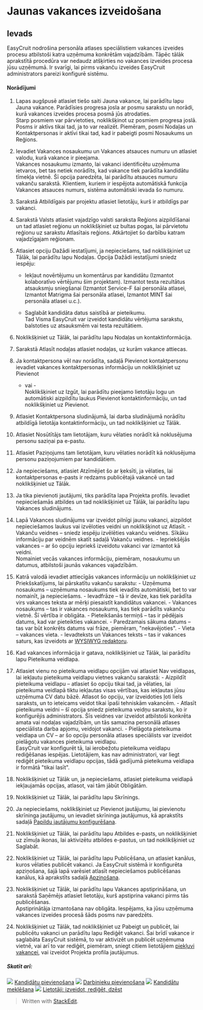 # Jaunas vakances izveidošana

## Ievads

EasyCruit nodrošina personāla atlases speciālistiem vakances izveides procesu atbilstoši katra uzņēmuma konkrētām vajadzībām. Tāpēc tālāk aprakstītā procedūra var nedaudz atšķirties no vakances izveides procesa jūsu uzņēmumā. Ir svarīgi, lai pirms vakanču izveides EasyCruit administrators pareizi konfigurē sistēmu.

#### Norādījumi

1.  Lapas augšpusē atlasiet tiešo saiti  Jauna vakance, lai parādītu lapu Jauna vakance. Parādīsies progresa josla ar posmu sarakstu un norādi, kurā vakances izveides procesa posmā jūs atrodaties.  
    Starp posmiem var pārvietoties, noklikšķinot uz posmiem progresa joslā. Posms ir aktīvs tikai tad, ja to var realizēt. Piemēram, posmi  Nodaļas un Kontaktpersonas  ir aktīvi tikai tad, kad ir pabeigti posmi  Nosaukums  un Reģions.
2.  Ievadiet  Vakances nosaukumu  un  Vakances atsauces numuru  un atlasiet valodu, kurā vakance ir pieejama.  
    Vakances nosaukumu  izmanto, lai vakanci identificētu uzņēmuma ietvaros, bet tas netiek norādīts, kad vakance tiek parādīta kandidātu tīmekļa vietnē. Šī opcija paredzēta, lai parādītu atsauces numuru vakanču sarakstā. Klientiem, kuriem ir iespējota automātiskā funkcija  Vakances atsauces numurs, sistēma automātiski ievada šo numuru.
3.  Sarakstā  Atbildīgais par projektu  atlasiet lietotāju, kurš ir atbildīgs par vakanci.
4.  Sarakstā  Valsts  atlasiet vajadzīgo valsti saraksta Reģions aizpildīšanai un tad atlasiet reģionu un noklikšķiniet uz bultas pogas, lai pārvietotu reģionu uz sarakstu  Atlasītais reģions. Atkārtojiet šo darbību katram vajadzīgajam reģionam.
5.  Atlasiet opciju  Dažādi iestatījumi, ja nepieciešams, tad noklikšķiniet uz  Tālāk, lai parādītu lapu  Nodaļas. Opcija  Dažādi iestatījumi  sniedz iespēju:
    -   Iekļaut novērtējumu un komentārus par kandidātu (Izmantot kolaboratīvo vērtējumu šim projektam).
    Izmantot testa rezultātus atsauksmju sniegšanai (Izmantot Service-F šai personāla atlasei,  Izmantot Matrigma šai personāla atlasei,  Izmantot MINT šai personāla atlasei  u.c.).
    
    -   Saglabāt kandidāta datus saistībā ar pieteikumu.  
        Tad Visma EasyCruit var izveidot kandidātu vērtējuma sarakstu, balstoties uz atsauksmēm vai testa rezultātiem.  
        
6.  Noklikšķiniet uz  Tālāk, lai parādītu lapu  Nodaļas un kontaktinformācija.
7.  Sarakstā  Atlasīt nodaļas  atlasiet nodaļas, uz kurām vakance attiecas.
8.  Ja kontaktpersona vēl nav norādīta, sadaļā Pievienot kontaktpersonu ievadiet vakances kontaktpersonas informāciju un noklikšķiniet uz  Pievienot  
    - vai -  
    Noklikšķiniet uz  Izgūt, lai parādītu pieejamo lietotāju logu un automātiski aizpildītu laukus  Pievienot kontaktinformāciju, un tad noklikšķiniet uz  Pievienot.
9.  Atlasiet  Kontaktpersona sludinājumā, lai darba sludinājumā norādītu atbildīgā lietotāja kontaktinformāciju, un tad noklikšķiniet uz  Tālāk.
10.  Atlasiet  Nosūtītājs  tam lietotājam, kuru vēlaties norādīt kā noklusējuma personu saziņai pa e-pastu.
11.  Atlasiet  Paziņojums  tam lietotājam, kuru vēlaties norādīt kā noklusējuma personu paziņojumiem par kandidātiem.
12.  Ja nepieciešams, atlasiet  Atzīmējiet šo ar ķeksīti, ja vēlaties, lai kontaktpersonas e-pasts ir redzams publicētajā vakancē  un tad noklikšķiniet uz  Tālāk.
13.  Ja tika pievienoti jautājumi, tiks parādīta lapa  Projekta profils. Ievadiet nepieciešamās atbildes un tad noklikšķiniet uz  Tālāk, lai parādītu lapu  Vakances sludinājums.
14.  Lapā  Vakances sludinājums  var izveidot pilnīgi jaunu vakanci, aizpildot nepieciešamos laukus vai izvēloties veidni un noklikšķinot uz  Atlasīt.
    -   Vakanču veidnes  – sniedz iespēju izvēlēties vakanču veidnes. Sīkāku informāciju par veidnēm skatīt sadaļā  Vakanču veidnes.
    -   Iepriekšējās vakances  – ar šo opciju iepriekš izveidotu vakanci var izmantot kā veidni.  
        Nomainiet vecās vakances informāciju, piemēram, nosaukumu un datumus, atbilstoši jaunās vakances vajadzībām.
15.  Katrā valodā ievadiet attiecīgās vakances informāciju un noklikšķiniet uz  Priekšskatījums, lai pārskatītu vakanču sarakstu:
    -   Uzņēmuma nosaukums  – uzņēmuma nosaukums tiek ievadīts automātiski, bet to var nomainīt, ja nepieciešams.
    -   Ievadfrāze  – tā ir devīze, kas tiek parādīta virs vakances teksta ar mērķi piesaistīt kandidātus vakancei.
    -   Vakances nosaukums  – tas ir vakances nosaukums, kas tiek parādīts vakanču vietnē. Šī vērtība ir obligāta.
    -   Pieteikšanās termiņš  – tas ir pēdējais datums, kad var pieteikties vakancei.
    -   Paredzamais sākuma datums  – tas var būt konkrēts datums vai frāze, piemēram, "nekavējoties".
    -   Vieta  – vakances vieta.
    -   Ievadteksts un Vakances teksts  – tas ir vakances saturs, kas izveidots ar  [WYSIWYG redaktoru](../online-help/wysiwyg_text_editor.htm).
16.  Kad vakances informācija ir gatava, noklikšķiniet uz  Tālāk, lai parādītu lapu  Pieteikuma veidlapa.
17.  Atlasiet vienu no pieteikuma veidlapu opcijām vai atlasiet  Nav veidlapas, lai iekļautu pieteikuma veidlapu vietnes vakanču sarakstā:
    -   Aizpildīt pieteikuma veidlapu  – atlasiet šo opciju tikai tad, ja vēlaties, lai pieteikuma veidlapā tiktu iekļautas visas vērtības, kas iekļautas jūsu uzņēmuma CV datu bāzē. Atlasot šo opciju, var izveidoties ļoti liels saraksts, un to ieteicams veidot tikai īpaši tehniskām vakancēm.
    -   Atlasīt pieteikuma veidni  – šī opcija sniedz pieteikuma veidņu sarakstu, ko ir konfigurējis administrators. Šīs veidnes var izveidot atbilstoši konkrēta amata vai nodaļas vajadzībām, un tās samazina personālā atlases speciālista darba apjomu, veidojot vakanci.
    -   Pielāgota pieteikuma veidlapa un CV  – ar šo opciju personāla atlases speciālists var izveidot pielāgotu vakances pieteikuma veidlapu.  
        EasyCruit var konfigurēt tā, lai ierobežotu pieteikuma veidlapu rediģēšanas iespējas. Lietotājiem, kas nav administratori, var liegt rediģēt pieteikuma veidlapu opcijas, tādā gadījumā pieteikuma veidlapa ir formātā "tikai lasīt".
18.  Noklikšķiniet uz  Tālāk  un, ja nepieciešams, atlasiet pieteikuma veidlapā iekļaujamās opcijas, atlasot, vai tām jābūt  Obligātām.
19.  Noklikšķiniet uz  Tālāk, lai parādītu lapu  Skrīnings.
20.  Ja nepieciešams, noklikšķiniet uz  Pievienot jautājumu, lai pievienotu skrīninga jautājumu, un ievadiet skrīninga jautājumus, kā aprakstīts sadaļā  [Papildu jautājumu konfigurēšana](../online-help/additional_questions.htm).
21.  Noklikšķiniet uz  Tālāk, lai parādītu lapu  Atbildes e-pasts, un noklikšķiniet uz zīmuļa ikonas, lai aktivizētu atbildes e-pastus, un tad noklikšķiniet uz  Saglabāt.
22.  Noklikšķiniet uz  Tālāk, lai parādītu lapu  Publicēšana, un atlasiet kanālus, kuros vēlaties publicēt vakanci. Ja EasyCruit sistēmā ir konfigurēta apziņošana, šajā lapā varēsiet atlasīt nepieciešamos publicēšanas kanālus, kā aprakstīts sadaļā  [Apziņošana](../online-help/multiposting.htm).
23.  Noklikšķiniet uz  Tālāk, lai parādītu lapu  Vakances apstiprināšana, un sarakstā  Saņēmējs  atlasiet lietotāju, kurš apstiprina vakanci pirms tās publicēšanas.  
    Apstiprinātāja izmantošana nav obligāta. Iespējams, ka jūsu uzņēmuma vakances izveides procesā šāds posms nav paredzēts.
24.  Noklikšķiniet uz  Tālāk, tad noklikšķiniet uz  Pabeigt un publicēt, lai publicētu vakanci un parādītu lapu  Rediģēt vakanci. Šai brīdī vakance ir saglabāta EasyCruit sistēmā, to var aktivizēt un publicēt uzņēmuma vietnē, vai arī to var rediģēt, piemēram, sniegt citiem lietotājiem  [piekļuvi vakancei](../faq/who_has_access_to_a_vacancy.htm), vai izveidot Projekta profila jautājumus.

##### Skatīt arī:

![](../Resources/Images/icon-document-link.png)  [Kandidātu pievienošana](../online-help/adding_candidates.htm)
![](../Resources/Images/icon-document-link.png)  [Darbinieku pievienošana](../online-help/adding_employees.htm)
![](../Resources/Images/icon-document-link.png)  [Kandidātu meklēšana](../online-help/searching_for_candidates.htm)
![](../Resources/Images/icon-document-link.png)  [Lietotāji: izveidot, rediģēt, dzēst](../online-help/users_create_edit_delete.htm)


> Written with [StackEdit](https://stackedit.io/).
<!--stackedit_data:
eyJoaXN0b3J5IjpbMTY3MjE0Mjg3MV19
-->